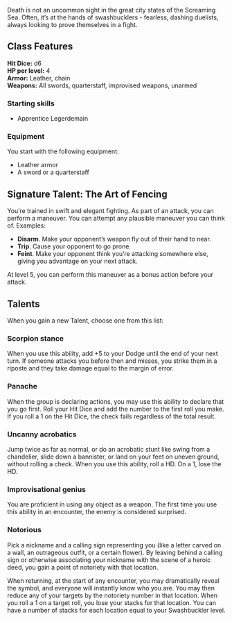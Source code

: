 Death is not an uncommon sight in the great city states of the Screaming Sea. Often, it’s at the hands of swashbucklers - fearless, dashing duelists, always looking to prove themselves in a fight.
## Class Features

**Hit Dice:** d6\
**HP per level:** 4\
**Armor:** Leather, chain\
**Weapons:** All swords, quarterstaff, improvised weapons, unarmed
### Starting skills
- Apprentice Legerdemain
### Equipment
You start with the following equipment:
- Leather armor
- A sword or a quarterstaff
## Signature Talent: The Art of Fencing
You’re trained in swift and elegant fighting. As part of an attack, you can perform a maneuver. You can attempt any plausible maneuver you can think of. Examples:

- **Disarm**. Make your opponent’s weapon fly out of their hand to near.
- **Trip**. Cause your opponent to go prone.
- **Feint**. Make your opponent think you’re attacking somewhere else, giving you advantage on your next attack.

At level 5, you can perform this maneuver as a bonus action before your attack.

## Talents
When you gain a new Talent, choose one from this list:

### Scorpion stance
When you use this ability, add +5 to your Dodge until the end of your next turn. If someone attacks you before then and misses, you strike them in a riposte and they take damage equal to the margin of error.

### Panache
When the group is declaring actions, you may use this ability to declare that you go first. Roll your Hit Dice and add the number to the first roll you make. If you roll a 1 on the Hit Dice, the check fails regardless of the total result.

### Uncanny acrobatics
Jump twice as far as normal, or do an acrobatic stunt like swing from a chandelier, slide down a bannister, or land on your feet on uneven ground, without rolling a check. When you use this ability, roll a HD. On a 1, lose the HD.

### Improvisational genius
You are proficient in using any object as a weapon. The first time you use this ability in an encounter, the enemy is considered surprised.

### Notorious
Pick a nickname and a calling sign representing you (like a letter carved on a wall, an outrageous outfit, or a certain flower). By leaving behind a calling sign or otherwise associating your nickname with the scene of a heroic deed, you gain a point of notoriety with that location.

When returning, at the start of any encounter, you may dramatically reveal the symbol, and everyone will instantly know who you are. You may then reduce any of your targets by the notoriety number in that location. When you roll a 1 on a target roll, you lose your stacks for that location. You can have a number of stacks for each location equal to your Swashbuckler level.

